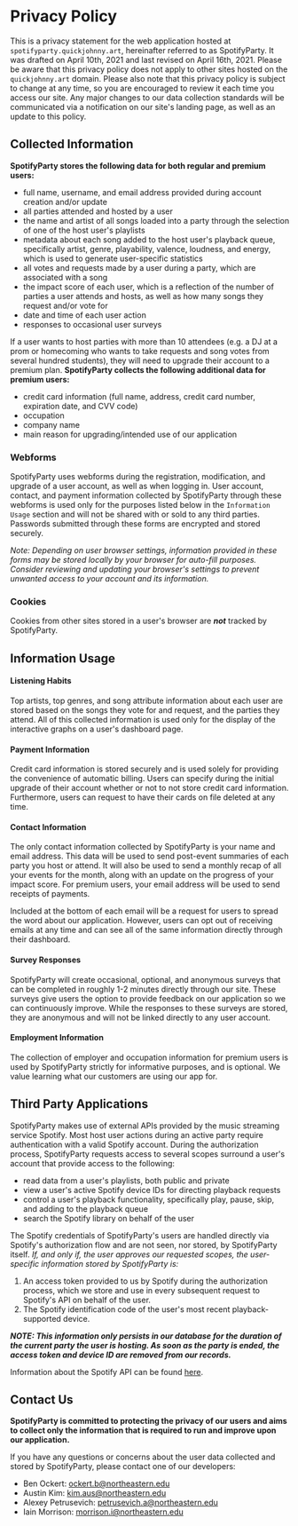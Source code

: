 ﻿# Privacy Policy
This is a privacy statement for the web application hosted at `spotifyparty.quickjohnny.art`, hereinafter referred to as SpotifyParty. It was drafted on April 10th, 2021 and last revised on April 16th, 2021. Please be aware that this privacy policy does not apply to other sites hosted on the `quickjohnny.art` domain. Please also note that this privacy policy is subject to change at any time, so you are encouraged to review it each time you access our site. Any major changes to our data collection standards will be communicated via a notification on our site's landing page, as well as an update to this policy.

## Collected Information

**SpotifyParty stores the following data for both regular and premium users:** 

-  full name, username, and email address provided during account creation and/or update
- all parties attended and hosted by a user 
- the name and artist of all songs loaded into a party through the selection of one of the host user's playlists
- metadata about each song added to the host user's playback queue, specifically artist, genre, playability, valence, loudness, and energy, which is used to generate user-specific statistics 
- all votes and requests made by a user during a party, which are associated with a song
- the impact score of each user, which is a reflection of the number of parties a user attends and hosts, as well as how many songs they request and/or vote for
- date and time of each user action 
- responses to occasional user surveys

If a user wants to host parties with more than 10 attendees (e.g. a DJ at a prom or homecoming who wants to take requests and song votes from several hundred students), they will need to upgrade their account to a premium plan. **SpotifyParty collects the following additional data for premium users:**

- credit card information (full name, address, credit card number, expiration date, and CVV code)
- occupation 
- company name
- main reason for upgrading/intended use of our application

### Webforms
SpotifyParty uses webforms during the registration, modification, and upgrade of a user account, as well as when logging in. User account, contact, and payment information collected by SpotifyParty through these webforms is used only for the purposes listed below in the `Information Usage` section and will not be shared with or sold to any third parties. Passwords submitted through these forms are encrypted and stored securely. 

*Note: Depending on user browser settings, information provided in these forms may be stored locally by your browser for auto-fill purposes. Consider reviewing and updating your browser's settings to prevent unwanted access to your account and its information.*

### Cookies 
Cookies from other sites stored in a user's browser are ***not*** tracked by SpotifyParty.

## Information Usage

#### Listening Habits
Top artists, top genres, and song attribute information about each user are stored based on the songs they vote for and request, and the parties they attend. All of this collected information is used only for the display of the interactive graphs on a user's dashboard page.

#### Payment Information
Credit card information is stored securely and is used solely for providing the convenience of automatic billing. Users can specify during the initial upgrade of their account whether or not to not store credit card information. Furthermore, users can request to have their cards on file deleted at any time.

#### Contact Information
The only contact information collected by SpotifyParty is your name and email address. This data will be used to send post-event summaries of each party you host or attend. It will also be used to send a monthly recap of all your events for the month, along with an update on the progress of your impact score. For premium users, your email address will be used to send receipts of payments.

Included at the bottom of each email will be a request for users to spread the word about our application. However, users can opt out of receiving emails at any time and can see all of the same information directly through their dashboard. 

#### Survey Responses
SpotifyParty will create occasional, optional, and anonymous surveys that can be completed in roughly 1-2 minutes directly through our site. These surveys give users the option to provide feedback on our application so we can continuously improve. While the responses to these surveys are stored, they are anonymous and will not be linked directly to any user account. 

#### Employment Information 
The collection of employer and occupation information for premium users is used by SpotifyParty strictly for informative purposes, and is optional. We value learning what our customers are using our app for. 

## Third Party Applications
SpotifyParty makes use of external APIs provided by the music streaming service Spotify. Most host user actions during an active party require authentication with a valid Spotify account. During the authorization process, SpotifyParty requests access to several scopes surround a user's account that provide access to the following:

- read data from a user's playlists, both public and private
- view a user's active Spotify device IDs for directing playback requests
- control a user's playback functionality, specifically play, pause, skip, and adding to the playback queue
- search the Spotify library on behalf of the user

The Spotify credentials of SpotifyParty's users are handled directly via Spotify's authorization flow and are not seen, nor stored, by SpotifyParty itself. *If, and only if, the user approves our requested scopes, the user-specific information stored by SpotifyParty is:*

1) An access token provided to us by Spotify during the authorization process, which we store and use in every subsequent request to Spotify's API on behalf of the user. 
2) The Spotify identification code of the user's most recent playback-supported device. 

***NOTE: This information only persists in our database for the duration of the current party the user is hosting. As soon as the party is ended, the access token and device ID are removed from our records.***

Information about the Spotify API can be found [here](https://developer.spotify.com/documentation/web-api/).

## Contact Us
**SpotifyParty is committed to protecting the privacy of our users and aims to collect only the information that is required to run and improve upon our application.**

If you have any questions or concerns about the user data collected and stored by SpotifyParty, please contact one of our developers:
- Ben Ockert: ockert.b@northeastern.edu
- Austin Kim: kim.aus@northeastern.edu
- Alexey Petrusevich: petrusevich.a@northeastern.edu
- Iain Morrison: morrison.i@northeastern.edu
